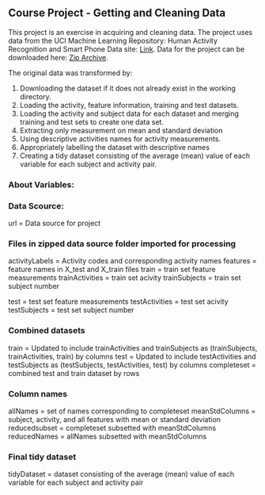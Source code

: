 ## Course Project - Getting and Cleaning Data

This project is an exercise in acquiring and cleaning data. The project uses data from the UCI Machine Learning Repository: Human Activity Recognition and Smart Phone Data site: [Link](http://archive.ics.uci.edu/ml/datasets/Human+Activity+Recognition+Using+Smartphones). Data for the project can be downloaded here: [Zip Archive](https://d396qusza40orc.cloudfront.net/getdata%2Fprojectfiles%2FUCI%20HAR%20Dataset.zip).

The original data was transformed by:

1. Downloading the dataset if it does not already exist in the working directory.
2. Loading the activity, feature information, training and test datasets.
3. Loading the activity and subject data for each dataset and merging training and test sets to create one data set.
4. Extracting only measurement on mean and standard deviation
5. Using descriptive activities names for activity measurements.
6. Appropriately labelling the dataset with descriptive names
7. Creating a tidy dataset consisting of the average (mean) value of each variable for each subject and activity pair.

### About Variables:

### Data Scource:
url = Data source for project

### Files in zipped data source folder imported for processing
activityLabels = Activity codes and corresponding activity names
features = feature names in X_test and X_train files
train = train set feature measurements
trainActivities = train set acivity
trainSubjects = train set subject number


test = test set feature measurements
testActivities = test set acivity
testSubjects = test set subject number


### Combined datasets
train = Updated to include trainActivities and trainSubjects as (trainSubjects, trainActivities, train) by columns
test = Updated to include testActivities and testSubjects as (testSubjects, testActivities, test) by columns
completeset = combined test and train dataset by rows

### Column names
allNames = set of names corresponding to completeset
meanStdColumns = subject, activity, and all features with mean or standard deviation
reducedsubset = completeset subsetted with meanStdColumns
reducedNames = allNames subsetted with meanStdColumns

### Final tidy dataset
tidyDataset = dataset consisting of the average (mean) value of each variable for each subject and activity pair
